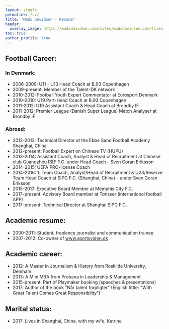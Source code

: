 ```yaml
---
layout: single
permalink: /cv/
title: "Mads Davidsen - Resume"
header:
  overlay_image: https://madsdavidsen.com/sites/madsdavidsen.com/files/IMG_5375.JPG
toc: true
author_profile: true
---
```


## Football Career:

### In Denmark:

- 2006-2009: U11 - U13 Head Coach at B.93 Copenhagen
- 2009-present: Member of the Talent-DK network
- 2010-2012: Football Youth Expert Commentator at Eurosport Denmark
- 2010-2010: U19 Part-Head Coach at B.93 Copenhagen
- 2011-2012: U19 Assistant Coach & Head Coach at Brondby IF
- 2011-2012: Premier League (Danish Super League) Match Analyser at Brondby IF

### Abroad:

- 2012-2013: Technical Director at the Ebbe Sand Football Academy Shanghai, China
- 2012-present: Football Expert on Chinese TV (HUPU)
- 2013-2014: Assistant Coach, Analyst & Head of Recruitment at Chinese club Guangzhou R&F F.C. under Head Coach - Sven Goran Eriksson
- 2014-2015: UEFA PRO-license Coach
- 2014-2016: 1. Team Coach, Analyst/Head of Recruitment & U23/Reserve Team Head Coach at SIPG F.C. (Shanghai, China) - under Sven Goran Eriksson
- 2015-2017: Executive Board Member at Memphis City F.C.
- 2017-present: Advisory Board member at Tonsser (international football APP)
- 2017-present: Technical Director at Shanghai SIPG F.C.

## Academic resume:

- 2000-2011: Student, freelance journalist and communication trainee 
- 2007-2012: Co-owner of www.sportsviden.dk

## Academic career:

- 2012: A Master in Journalism & History from Roskilde University, Denmark
- 2013: A Mini MBA from Probana in Leadership & Management
- 2015-present: Part of Playmaker booking (speeches & presentations)
- 2017: Author of the book "Når talent forpligter" (English tittle: "With Great Talent Comes Great Responsibility")

## Marital status:

- 2017: Lives in Shanghai, China, with my wife, Katrine
